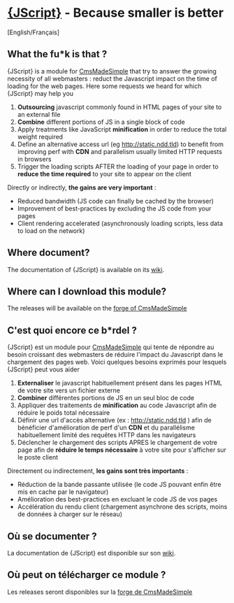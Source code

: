 ﻿[{JScript}](http://dev.cmsmadesimple.org/projects/jscript) - Because smaller is better
==================================================

[English/Français]

What the fu*k is that ?
--------------------------------------

{JScript} is a module for [CmsMadeSimple](http://www.cmsmadesimple.org) that try to answer the growing necessity of all webmasters : reduct the Javascript impact on the time of loading for the web pages. Here some requests we heard for which {JScript} may help you  

1. **Outsourcing** javascript commonly found in HTML pages of your site to an external file
2. **Combine** different portions of JS in a single block of code
3. Apply treatments like JavaScript **minification** in order to reduce the total weight required
4. Define an alternative access url (eg http://static.ndd.tld) to benefit from improving perf with **CDN** and parallelism usually limited HTTP requests in browsers
5. Trigger the loading scripts AFTER the loading of your page in order to **reduce the time required** to your site to appear on the client

Directly or indirectly, **the gains are very important** :

- Reduced bandwidth (JS code can finally be cached by the browser)
- Improvement of best-practices by excluding the JS code from your pages
- Client rendering accelerated (asynchronously loading scripts, less data to load on the network)

Where document?
--------------------------------------

The documentation of {JScript} is available on its [wiki](https://github.com/besstiolle/jscript/wiki).

Where can I download this module?
--------------------------------------

The releases will be available on the [forge of CmsMadeSimple](http://dev.cmsmadesimple.org/projects/jscript)



C'est quoi encore ce b*rdel ?
--------------------------------------

{JScript} est un module pour [CmsMadeSimple](http://www.cmsmadesimple.org) qui tente de répondre au besoin croissant des webmasters de réduire l'impact du Javascript dans le chargement des pages web. Voici quelques besoins exprimés pour lesquels {JScript} peut vous aider

1. **Externaliser** le javascript habituellement présent dans les pages HTML de votre site vers un fichier externe
2. **Combiner** différentes portions de JS en un seul bloc de code
3. Appliquer des traitements de **minification** au code Javascript afin de réduire le poids total nécessaire
4. Définir une url d'accès alternative (ex : http://static.ndd.tld ) afin de bénéficier d'amélioration de perf d'un **CDN** et du parallélisme habituellement limité des requêtes HTTP dans les navigateurs
5. Déclencher le chargement des scripts APRES le chargement de votre page afin de **réduire le temps nécessaire** à votre site pour s'afficher sur le poste client

Directement ou indirectement, **les gains sont très importants** :

- Réduction de la bande passante utilisée (le code JS pouvant enfin être mis en cache par le navigateur)
- Amélioration des best-practices en excluant le code JS de vos pages
- Accélération du rendu client (chargement asynchrone des scripts, moins de données à charger sur le réseau)

Où se documenter ?
--------------------------------------

La documentation de {JScript} est disponible sur son [wiki](https://github.com/besstiolle/jscript/wiki).

Où peut on télécharger ce module ?
--------------------------------------

Les releases seront disponibles sur la [forge de CmsMadeSimple](http://dev.cmsmadesimple.org/projects/jscript)